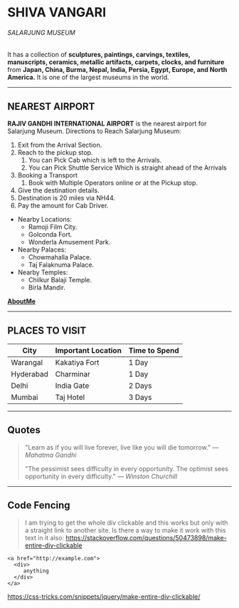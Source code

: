 # SHIVA VANGARI
###### SALARJUNG MUSEUM
It has a collection of **sculptures, paintings, carvings, textiles, manuscripts, ceramics, metallic artifacts, carpets, clocks, and furniture** from **Japan, China, Burma, Nepal, India, Persia, Egypt, Europe, and North America.** It is one of the largest museums in the world.

---

## NEAREST AIRPORT
**RAJIV GANDHI INTERNATIONAL AIRPORT** is the nearest airport for Salarjung Museum.
Directions to Reach Salarjung Museum:
1. Exit from the Arrival Section.
2. Reach to the pickup stop.
    1. You can Pick Cab which is left to the Arrivals.
    2. You can Pick Shuttle Service Which is straight ahead of the Arrivals 
3. Booking a Transport 
    1. Book with Multiple Operators online or at the Pickup stop.
4. Give the destination details.
5. Destination is 20 miles via NH44.
6. Pay the amount for Cab Driver.

* Nearby Locations:
    * Ramoji Film City.
    * Golconda Fort.
    * Wonderla Amusement Park.
* Nearby Palaces:
    * Chowmahalla Palace.
    * Taj Falaknuma Palace.
* Nearby Temples:
    * Chilkur Balaji Temple.
    * Birla Mandir.

**[AboutMe](AboutMe.md)**

---

## PLACES TO VISIT
|       City        |       Important Location      |       Time to Spend       |
| ----------------- | ----------------------------- | ------------------------- |
|    Warangal       |           Kakatiya Fort       |           1 Day           |
|    Hyderabad      |           Charminar           |           1 Day           |
|    Delhi          |           India Gate          |           2 Days          |
|    Mumbai         |           Taj Hotel           |           3 Days          |

---

## Quotes
> "Learn as if you will live forever, live like you will die tomorrow." — *Mahatma Gandhi*
> 
> "The pessimist sees difficulty in every opportunity. The optimist sees opportunity in every difficulty." — *Winston Churchill*

---

## Code Fencing
>I am trying to get the whole div clickable and this works but only with a straight link to another site. Is there a way to make it work with this text in it also:
<https://stackoverflow.com/questions/50473898/make-entire-div-clickable>
```
<a href="http://example.com">
  <div>
     anything
  </div>
</a>
```
<https://css-tricks.com/snippets/jquery/make-entire-div-clickable/>
